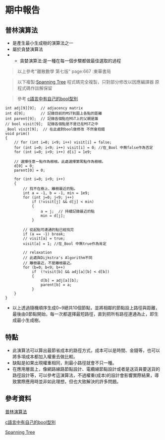 # 期中報告
## 普林演算法
* 是產生最小生成樹的演算法之一
* 屬於貪婪演算法
* * 貪婪演算法:是一種在每一個步驟都做最佳選取的過程
> 以上參考"離散數學 第七版" page:667 :東華書局

> 以下複製:[Spanning Tree](http://web.ntnu.edu.tw/~algo/SpanningTree.html#3)
> 程式碼完全複製，只對部分修改以因應編譯器
> 原程式碼作註解保留

> 參考 [c語言中有自己的bool型別](https://codertw.com/%E7%A8%8B%E5%BC%8F%E8%AA%9E%E8%A8%80/90337/)
```
int adj[9][9];  // adjacency matrix
int d[9];       // 記錄目前的MST到圖上各點的距離
int parent[9];  // 記錄各個點在MST上的父親是誰
// bool visit[9];  記錄各個點是不是已在MST之中
_Bool visit[9];  // 在此處對bool做修改 不然會抱錯
void prim()
{    
    // for (int i=0; i<9; i++) visit[i] = false; 
    for (int i=0; i<9; i++) visit[i] = 0; //在_Bool 中無false作為否定
    for (int i=0; i<9; i++) d[i] = 1e9;
 
    // 選擇任意一點作為樹根。此處選擇第零點作為樹根。
    d[0] = 0;
    parent[0] = 0;
 
    for (int i=0; i<9; i++)
    {
        // 找不在樹上、離樹最近的點。
        int a = -1, b = -1, min = 1e9;
        for (int j=0; j<9; j++)
            if (!visit[j] && d[j] < min)
            {
                a = j;  // 持續記錄最近的點
                min = d[j];
            }
 
        // 從起點可連通的點已經找完
        if (a == -1) break;
        // visit[a] = true;
        visit[a] = 1; //在_Bool 中無true作為肯定
 
        // relaxation
        // 此處與Dijkstra's Algorithm不同
        // 離樹最近，不是離根最近。
        for (b=0; b<9; b++)
            if  (!visit[b] && adj[a][b] < d[b])
            {
                d[b] = adj[a][b];
                parent[b] = a;
            }
    }
}
```
* 以上透過隨機順序生成0~9總共10個節點，並將相鄰的節點設上路徑與距離，最後由0節點開始，每一次都選擇最短路徑，直到把所有路徑連通為止，即生成最小生成樹。

## 特點
* 此演算法可以算出最節省成本的路徑方式，成本可以是時間、金錢等，也可以將多項成本都加入權重去做比較。
* 缺點是如果出現權重相同，則最小路徑就會不只一種。
* 在應用層面上，像網路線路節點設計、電纜線節點設計或者是送貨員要送貨的路徑設計等，可以參考這演算法，不過權重(成本)的設計會影響實際結果，導致實際應用時並非如此理想，但也大致解決的許多問題。

## 參考資料

[普林演算法](https://zh.wikipedia.org/wiki/%E6%99%AE%E6%9E%97%E5%A7%86%E7%AE%97%E6%B3%95#C%E8%AF%AD%E8%A8%80%E4%BB%A3%E7%A0%81)

[c語言中有自己的bool型別](https://codertw.com/%E7%A8%8B%E5%BC%8F%E8%AA%9E%E8%A8%80/90337/)

[Spanning Tree](http://web.ntnu.edu.tw/~algo/SpanningTree.html#3)
